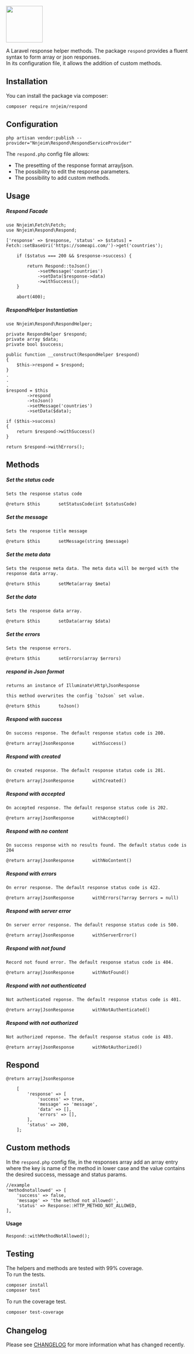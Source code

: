 
<p><img src="https://eu.ui-avatars.com/api/?name=Najm+Njeim?size=100" width="100"/></p>  

A Laravel response helper methods. The package `respond` provides a fluent syntax to form array or json responses.  
In its configuration file, it allows the addition of custom methods.

## Installation

You can install the package via composer:
```
composer require nnjeim/respond
```

## Configuration
```
php artisan vendor:publish --provider="Nnjeim\Respond\RespondServiceProvider"
```

The `respond.php` config file allows:   
- The presetting of the response format array/json.
- The possibility to edit the response parameters.
- The possibility to add custom methods.

## Usage

##### Respond Facade
``` 
use Nnjeim\Fetch\Fetch;
use Nnjeim\Respond\Respond;

['response' => $response, 'status' => $status] = Fetch::setBaseUri('https://someapi.com/')->get('countries');

	if ($status === 200 && $response->success) {

		return Respond::toJson()
			->setMessage('countries')
			->setData($response->data)
			->withSuccess();
	}

	abort(400);
```
##### RespondHelper Instantiation

```
use Nnjeim\Respond\RespondHelper;

private RespondHelper $respond;
private array $data;
private bool $success;

public function __construct(RespondHelper $respond)
{
	$this->respond = $respond;
}
.
.
.
$respond = $this
		->respond
		->toJson()
		->setMessage('countries')
		->setData($data);

if ($this->success)
{
	return $respond->withSuccess()
}

return $respond->withErrors();
```

## Methods

##### Set the status code
```
Sets the response status code  

@return $this       setStatusCode(int $statusCode)
```

##### Set the message
```
Sets the response title message

@return $this       setMessage(string $message)
```

##### Set the meta data
```
Sets the response meta data. The meta data will be merged with the response data array.

@return $this       setMeta(array $meta)
```

##### Set the data
```
Sets the response data array.

@return $this       setData(array $data)
```

##### Set the errors
```
Sets the response errors.

@return $this       setErrors(array $errors)
```

##### respond in Json format
```
returns an instance of Illuminate\Http\JsonResponse  

this method overwrites the config `toJson` set value.

@return $this       toJson()
```

##### Respond with success
```
On success response. The default response status code is 200.   

@return array|JsonResponse       withSuccess()
```

##### Respond with created
```
On created response. The default response status code is 201.   

@return array|JsonResponse       withCreated()
```

##### Respond with accepted
```
On accepted response. The default response status code is 202.   

@return array|JsonResponse       withAccepted()
```

##### Respond with no content
```
On success response with no results found. The default status code is 204

@return array|JsonResponse       withNoContent()
```

#####  Respond with errors
```
On error response. The default response status code is 422.   

@return array|JsonResponse       withErrors(?array $errors = null)
```

##### Respond with server error
```
On server error response. The default response status code is 500.   

@return array|JsonResponse       withServerError()       
```

##### Respond with not found
```
Record not found error. The default response status code is 404.

@return array|JsonResponse       withNotFound()
```

##### Respond with not authenticated
```
Not authenticated reponse. The default response status code is 401.

@return array|JsonResponse       withNotAuthenticated()
```

##### Respond with not authorized
```
Not authorized reponse. The default response status code is 403.

@return array|JsonResponse       withNotAuthorized()
```

## Respond

```
@return array|JsonResponse

	[
		'response' => [
			'success' => true,
			'message' => 'message',
			'data' => [],
			'errors' => [],
		],
		'status' => 200,
	];
```

## Custom methods

In the `respond.php` config file, in the responses array add an array entry where the key is name of the method in lower 
case and the value contains the desired success, message and status params.

```
//example
'methodnotallowed' => [
    'success' => false,
    'message' => 'the method not allowed!',
    'status' => Response::HTTP_METHOD_NOT_ALLOWED,
],
```

#### Usage

`Respond::withMethodNotAllowed();`

## Testing

The helpers and methods are tested with 99% coverage.  
To run the tests.  
``` bash
composer install
composer test
```

To run the coverage test.
``` bash
composer test-coverage
```
## Changelog

Please see [CHANGELOG](CHANGELOG.md) for more information what has changed recently.
